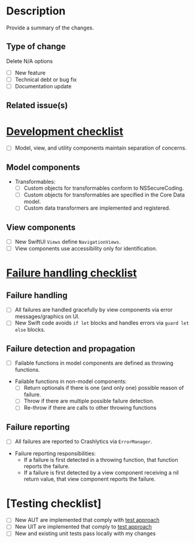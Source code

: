 # Description
Provide a summary of the changes.

## Type of change
Delete N/A options
- [ ] New feature
- [ ] Technical debt or bug fix
- [ ] Documentation update

## Related issue(s)

# [Development checklist](https://github.com/vyoung831/Mintee/blob/master/doc/Development/development-principles.md)
- [ ] Model, view, and utility components maintain separation of concerns.

## Model components
- Transformables:
    - [ ] Custom objects for transformables conform to NSSecureCoding.
    - [ ] Custom objects for transformables are specified in the Core Data model.
    - [ ] Custom data transformers are implemented and registered.

## View components
- [ ] New SwiftUI `Views` define `NavigationViews`.
- [ ] View components use accessibility only for identification.

# [Failure handling checklist](https://github.com/vyoung831/Mintee/blob/master/doc/Development/failure-handling-and-error-reporting.md)

## Failure handling
- [ ] All failures are handled gracefully by view components via error messages/graphics on UI.
- [ ] New Swift code avoids `if let` blocks and handles errors via `guard let else` blocks.

## Failure detection and propagation
- [ ] Failable functions in model components are defined as throwing functions.
- Failable functions in non-model components:
    - [ ] Return optionals if there is one (and only one) possible reason of failure.
    - [ ] Throw if there are multiple possible failure detection.
    - [ ] Re-throw if there are calls to other throwing functions

## Failure reporting
- [ ] All failures are reported to Crashlytics via `ErrorManager`.
- Failure reporting responsibilities:
    - If a failure is first detected in a throwing function, that function reports the failure.
    - If a failure is first detected by a view component receiving a nil return value, that view component reports the failure.

# [Testing checklist]
- [ ] New AUT are implemented that comply with [test approach](https://github.com/vyoung831/Mintee/blob/master/doc/Development/test-approach.md)
- [ ] New UIT are implemented that comply to [test approach](https://github.com/vyoung831/Mintee/blob/master/doc/Development/test-approach.md)
- [ ] New and existing unit tests pass locally with my changes
